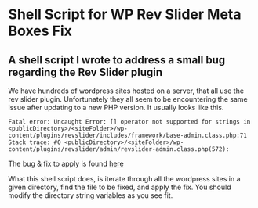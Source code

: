 # Shell Script for WP Rev Slider Meta Boxes Fix
## A shell script I wrote to address a small bug regarding the Rev Slider plugin

We have hundreds of wordpress sites hosted on a server, that all use the rev
slider plugin. Unfortunately they all seem to be encountering the same issue
after updating to a new PHP version. It usually looks like this.


```
Fatal error: Uncaught Error: [] operator not supported for strings in <publicDirectory>/<siteFolder>/wp-content/plugins/revslider/includes/framework/base-admin.class.php:71 Stack trace: #0 <publicDirectory>/<siteFolder>/wp-content/plugins/revslider/admin/revslider-admin.class.php(572):
```


The bug & fix to apply is found [here](https://xtemos.com/forums/topic/revolution-slider-error-crashes-admin-cp/)


What this shell script does, is iterate through all the wordpress sites in a
given directory, find the file to be fixed, and apply the fix. You should
modify the directory string variables as you see fit.
